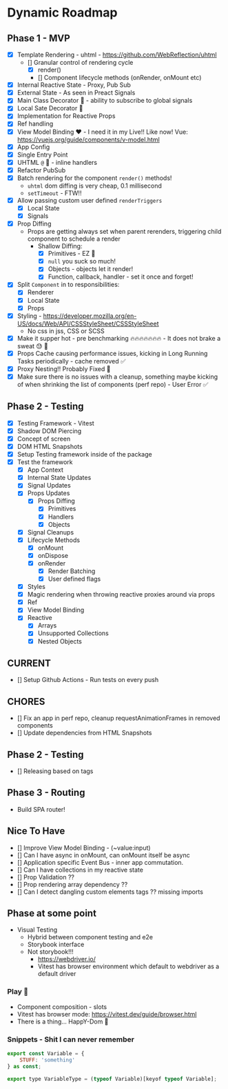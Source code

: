 # Dynamic Roadmap

## Phase 1 - MVP

-   [x] Template Rendering - uhtml - https://github.com/WebReflection/uhtml
    -   [] Granular control of rendering cycle
        -   [x] render()
        -   [] Component lifecycle methods (onRender, onMount etc)
-   [x] Internal Reactive State - Proxy, Pub Sub
-   [x] External State - As seen in Preact Signals
-   [x] Main Class Decorator 🎨 - ability to subscribe to global signals
-   [x] Local Sate Decorator 🎨
-   [x] Implementation for Reactive Props
-   [x] Ref handling
-   [x] View Model Binding ❤️ - I need it in my Live!! Like now! Vue: https://vuejs.org/guide/components/v-model.html
-   [x] App Config
-   [x] Single Entry Point
-   [x] UHTML `@` 👀 - inline handlers
-   [x] Refactor PubSub
-   [x] Batch rendering for the component `render()` methods!
    -   `uhtml` dom diffing is very cheap, 0.1 millisecond
    -   `setTimeout` - FTW!!
-   [x] Allow passing custom user defined `renderTriggers`
    -   [x] Local State
    -   [x] Signals
-   [x] Prop Diffing
    -   Props are getting always set when parent rerenders, triggering child component to schedule a render
        -   Shallow Diffing:
            -   [x] Primitives - EZ 🎉
            -   [x] `null` you suck so much!
            -   [x] Objects - objects let it render!
            -   [x] Function, callback, handler - set it once and forget!
-   [x] Split `Component` in to responsibilities:
    -   [x] Renderer
    -   [x] Local State
    -   [x] Props
-   [x] Styling - https://developer.mozilla.org/en-US/docs/Web/API/CSSStyleSheet/CSSStyleSheet
    -   No css in jss, CSS or SCSS
-   [x] Make it supper hot - pre benchmarking 🔥🔥🔥🔥🔥🔥🔥 - It does not brake a sweat 😓 🎉
-   [x] Props Cache causing performance issues, kicking in Long Running Tasks periodically - cache removed ✅
-   [x] Proxy Nesting!! Probably Fixed 👀
-   [x] Make sure there is no issues with a cleanup, something maybe kicking of when shrinking the list of components (perf repo) - User Error ✅

## Phase 2 - Testing

-   [x] Testing Framework - Vitest
-   [x] Shadow DOM Piercing
-   [x] Concept of screen
-   [x] DOM HTML Snapshots
-   [x] Setup Testing framework inside of the package
-   [x] Test the framework
    -   [x] App Context
    -   [x] Internal State Updates
    -   [x] Signal Updates
    -   [x] Props Updates
        -   [x] Props Diffing
            -   [x] Primitives
            -   [x] Handlers
            -   [x] Objects
    -   [x] Signal Cleanups
    -   [x] Lifecycle Methods
        -   [x] onMount
        -   [x] onDispose
        -   [x] onRender
            -   [x] Render Batching
            -   [x] User defined flags
    -   [x] Styles
    -   [x] Magic rendering when throwing reactive proxies around via props
    -   [x] Ref
    -   [x] View Model Binding
    -   [x] Reactive
        -   [x] Arrays
        -   [x] Unsupported Collections
        -   [x] Nested Objects

## CURRENT

-   [] Setup Github Actions - Run tests on every push

## CHORES

-   [] Fix an app in perf repo, cleanup requestAnimationFrames in removed components
-   [] Update dependencies from HTML Snapshots

## Phase 2 - Testing

-   [] Releasing based on tags

## Phase 3 - Routing

-   Build SPA router!

## Nice To Have

-   [] Improve View Model Binding - (~value:input)
-   [] Can I have async in onMount, can onMount itself be async
-   [] Application specific Event Bus - inner app commutation.
-   [] Can I have collections in my reactive state
-   [] Prop Validation ??
-   [] Prop rendering array dependency ??
-   [] Can I detect dangling custom elements tags ?? missing imports

## Phase at some point

-   Visual Testing
    -   Hybrid between component testing and e2e
    -   Storybook interface
    -   Not storybook!!!
        -   https://webdriver.io/
        -   Vitest has browser environment which default to webdriver as a default driver

### Play 🎉

-   Component composition - slots
-   Vitest has browser mode: https://vitest.dev/guide/browser.html
-   There is a thing... HappY-Dom 🎉

### Snippets - Shit I can never remember

```js
export const Variable = {
    STUFF: 'something'
} as const;

export type VariableType = (typeof Variable)[keyof typeof Variable];
```
